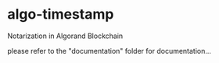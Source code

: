 # algo-timestamp
Notarization in Algorand Blockchain

please refer to the "documentation" folder for documentation...
